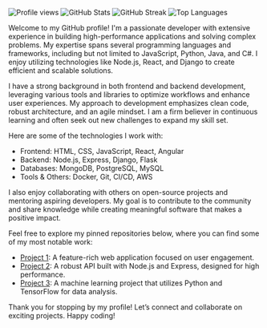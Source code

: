 ![Profile views](https://komarev.com/ghpvc/?username=estersteinpors572)
![GitHub Stats](https://github-readme-stats.vercel.app/api?username=estersteinpors572&show_icons=true&count_private=true&theme=radical)
![GitHub Streak](https://github-readme-streak-stats.herokuapp.com/?user=estersteinpors572&theme=radical)
![Top Languages](https://github-readme-stats.vercel.app/api/top-langs/?username=estersteinpors572&layout=compact&theme=radical)

Welcome to my GitHub profile! I'm a passionate developer with extensive experience in building high-performance applications and solving complex problems. My expertise spans several programming languages and frameworks, including but not limited to JavaScript, Python, Java, and C#. I enjoy utilizing technologies like Node.js, React, and Django to create efficient and scalable solutions.

I have a strong background in both frontend and backend development, leveraging various tools and libraries to optimize workflows and enhance user experiences. My approach to development emphasizes clean code, robust architecture, and an agile mindset. I am a firm believer in continuous learning and often seek out new challenges to expand my skill set.

Here are some of the technologies I work with:
- Frontend: HTML, CSS, JavaScript, React, Angular
- Backend: Node.js, Express, Django, Flask
- Databases: MongoDB, PostgreSQL, MySQL
- Tools & Others: Docker, Git, CI/CD, AWS

I also enjoy collaborating with others on open-source projects and mentoring aspiring developers. My goal is to contribute to the community and share knowledge while creating meaningful software that makes a positive impact.

Feel free to explore my pinned repositories below, where you can find some of my most notable work:

- [Project 1](https://github.com/estersteinpors572/project1): A feature-rich web application focused on user engagement.
- [Project 2](https://github.com/estersteinpors572/project2): A robust API built with Node.js and Express, designed for high performance.
- [Project 3](https://github.com/estersteinpors572/project3): A machine learning project that utilizes Python and TensorFlow for data analysis.

Thank you for stopping by my profile! Let’s connect and collaborate on exciting projects. Happy coding!

